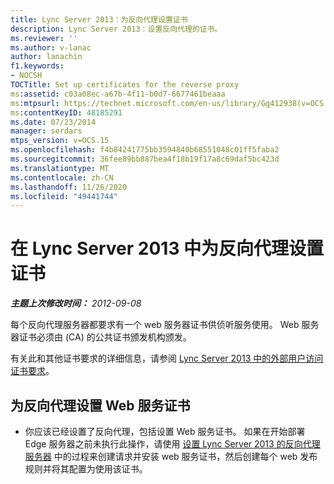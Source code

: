 ```yaml
---
title: Lync Server 2013：为反向代理设置证书
description: Lync Server 2013：设置反向代理的证书。
ms.reviewer: ''
ms.author: v-lanac
author: lanachin
f1.keywords:
- NOCSH
TOCTitle: Set up certificates for the reverse proxy
ms:assetid: c03a08ec-a67b-4f11-b0d7-6677461beaaa
ms:mtpsurl: https://technet.microsoft.com/en-us/library/Gg412938(v=OCS.15)
ms:contentKeyID: 48185291
ms.date: 07/23/2014
manager: serdars
mtps_version: v=OCS.15
ms.openlocfilehash: f4b84241775bb3594840b68551048c01ff5faba2
ms.sourcegitcommit: 36fee89bb887bea4f18b19f17a8c69daf5bc423d
ms.translationtype: MT
ms.contentlocale: zh-CN
ms.lasthandoff: 11/26/2020
ms.locfileid: "49441744"
---
```

# <a name="set-up-certificates-for-the-reverse-proxy-in-lync-server-2013"></a>在 Lync Server 2013 中为反向代理设置证书

<div data-xmlns="http://www.w3.org/1999/xhtml">

<div class="topic" data-xmlns="http://www.w3.org/1999/xhtml" data-msxsl="urn:schemas-microsoft-com:xslt" data-cs="https://msdn.microsoft.com/">

<div data-asp="https://msdn2.microsoft.com/asp">



</div>

<div id="mainSection">

<div id="mainBody">

<span> </span>

_**主题上次修改时间：** 2012-09-08_

每个反向代理服务器都要求有一个 web 服务器证书供侦听服务使用。 Web 服务器证书必须由 (CA) 的公共证书颁发机构颁发。

有关此和其他证书要求的详细信息，请参阅 [Lync Server 2013 中的外部用户访问证书要求](lync-server-2013-certificate-requirements-for-external-user-access.md)。

<div>

## <a name="to-set-up-a-web-services-certificate-for-the-reverse-proxy"></a>为反向代理设置 Web 服务证书

  - 你应该已经设置了反向代理，包括设置 Web 服务证书。 如果在开始部署 Edge 服务器之前未执行此操作，请使用 [设置 Lync Server 2013 的反向代理服务器](lync-server-2013-setting-up-reverse-proxy-servers.md) 中的过程来创建请求并安装 web 服务证书，然后创建每个 web 发布规则并将其配置为使用该证书。

</div>

</div>

<span> </span>

</div>

</div>

</div>

